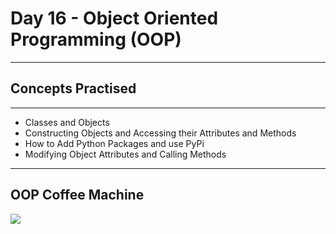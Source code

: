 # Day 16 - Object Oriented Programming (OOP)
___
## Concepts Practised
___
* Classes and Objects
* Constructing Objects and Accessing their Attributes and Methods
* How to Add Python Packages and use PyPi
* Modifying Object Attributes and Calling Methods
___
## OOP Coffee Machine
![](https://user-images.githubusercontent.com/98851253/154715149-50489986-6898-43b8-a8bd-b31af2ff3947.gif)
